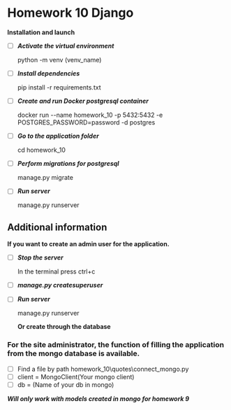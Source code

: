 # Homework 10 Django

**Installation and launch**

- [ ] **_Activate the virtual environment_**

    python -m venv (venv_name)

- [ ] **_Install dependencies_**
 
    pip install -r requirements.txt

- [ ] **_Create and run Docker postgresql container_**

    docker run --name homework_10 -p 5432:5432 -e POSTGRES_PASSWORD=password -d postgres
    
- [ ] **_Go to the application folder_**

    cd homework_10

- [ ] **_Perform migrations for postgresql_**

    manage.py migrate
    
- [ ] **_Run server_**

    manage.py runserver

## Additional information

**If you want to create an admin user for the application.**
- [ ] **_Stop the server_**

    In the terminal press ctrl+c
    
- [ ] **_manage.py createsuperuser_**

- [ ] **_Run server_**

    manage.py runserver
    
    **Or create through the database**
    
### For the site administrator, the function of filling the application from the mongo database is available.

- [ ] Find a file by path
    homework_10\quotes\connect_mongo.py
- [ ] client = MongoClient(Your mongo client)
- [ ] db = (Name of your db in mongo)

**_Will only work with models created in mongo for homework 9_**
